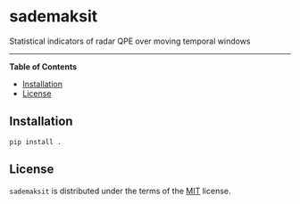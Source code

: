 # sademaksit
Statistical indicators of radar QPE over moving temporal windows 

-----

**Table of Contents**

- [Installation](#installation)
- [License](#license)

## Installation

```console
pip install .
```

## License

`sademaksit` is distributed under the terms of the [MIT](https://spdx.org/licenses/MIT.html) license.
